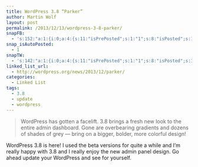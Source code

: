 ```yaml
---
title: WordPress 3.8 “Parker”
author: Martin Wolf
layout: post
permalink: /2013/12/13/wordpress-3-8-parker/
snapFB:
  - 's:152:"a:1:{i:0;a:4:{s:11:"isPrePosted";s:1:"1";s:8:"isPosted";s:1:"1";s:4:"pgID";s:28:"1607117196_10201145564313688";s:5:"pDate";s:19:"2013-12-13 12:39:30";}}";'
snap_isAutoPosted:
  - 1
snapTW:
  - 's:142:"a:1:{i:0;a:4:{s:11:"isPrePosted";s:1:"1";s:8:"isPosted";s:1:"1";s:4:"pgID";s:18:"411475466022039552";s:5:"pDate";s:19:"2013-12-13 12:39:30";}}";'
linked_list_url:
  - http://wordpress.org/news/2013/12/parker/
categories:
  - Linked List
tags:
  - 3.8
  - update
  - wordpress
---
```

> WordPress has gotten a facelift. 3.8 brings a fresh new look to the entire admin dashboard. Gone are overbearing gradients and dozens of shades of grey — bring on a bigger, bolder, more colorful design!

WordPress 3.8 is here! I used the beta versions for quite a while and I&#8217;m really happy with 3.8 and I really enjoy the new admin panel design. Go ahead update your WordPress and see for yourself.